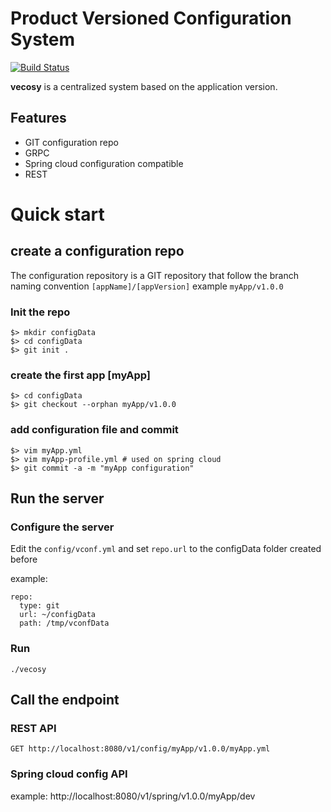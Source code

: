 
# Product Versioned Configuration System
[![Build Status](https://travis-ci.com/vecosy/vecosy.svg?branch=develop)](https://travis-ci.com/vecosy/vecosy)

**vecosy** is a centralized system based on the application version.


## Features
* GIT configuration repo
* GRPC
* Spring cloud configuration compatible
* REST

# Quick start
## create a configuration repo
The configuration repository is a GIT repository that follow the branch naming convention
``[appName]/[appVersion]``
example
``myApp/v1.0.0``

### Init the repo
```shell script
$> mkdir configData
$> cd configData
$> git init .
```
### create the first app [myApp]
```shell script
$> cd configData
$> git checkout --orphan myApp/v1.0.0
```
### add configuration file and commit
```shell script
$> vim myApp.yml
$> vim myApp-profile.yml # used on spring cloud
$> git commit -a -m "myApp configuration"
```

## Run the server
### Configure the server
Edit the `config/vconf.yml` and set `repo.url` to the configData folder created before

example:
```
repo:
  type: git
  url: ~/configData
  path: /tmp/vconfData
```
### Run
```shell script
./vecosy
```
## Call the endpoint
### REST API
```shell script
GET http://localhost:8080/v1/config/myApp/v1.0.0/myApp.yml
```
### Spring cloud config API
example: http://localhost:8080/v1/spring/v1.0.0/myApp/dev
